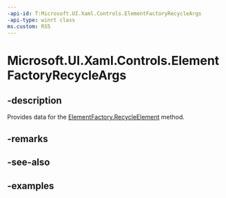 ```yaml
---
-api-id: T:Microsoft.UI.Xaml.Controls.ElementFactoryRecycleArgs
-api-type: winrt class
ms.custom: RS5
---
```


<!-- Class syntax.
public class ElementFactoryRecycleArgs 
-->

# Microsoft.UI.Xaml.Controls.ElementFactoryRecycleArgs

## -description

Provides data for the [ElementFactory.RecycleElement](elementfactory_recycleelement_1565526931.md) method.

## -remarks

## -see-also

## -examples

